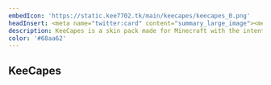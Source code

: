 ```yaml
---
embedIcon: 'https://static.kee7702.tk/main/keecapes/keecapes_0.png'
headInsert: <meta name="twitter:card" content="summary_large_image"><meta http-equiv="Refresh" content="0; url='../200'" />
description: KeeCapes is a skin pack made for Minecraft with the intention to give players a library of capes that won't be too large in size. KeeCapes only includes official capes and very few unofficial capes, meaning all included capes are high in quality.
color: '#68aa62'
---
```

## KeeCapes
